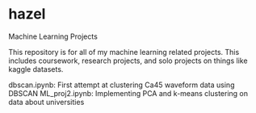 # hazel
Machine Learning Projects

This repository is for all of my machine learning related projects. This includes
coursework, research projects, and solo projects on things like kaggle datasets.

dbscan.ipynb: First attempt at clustering Ca45 waveform data using DBSCAN
ML_proj2.ipynb: Implementing PCA and k-means clustering on data about universities
